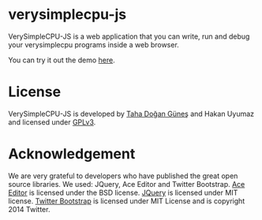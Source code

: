 verysimplecpu-js
================

VerySimpleCPU-JS is a web application that you can write, run and debug your verysimplecpu programs inside a web browser.

You can try it out the demo [here](http://tdgunes.org/verysimplecpu/).

License
=======

VerySimpleCPU-JS is developed by [Taha Doğan Güneş](http://tdgunes.org/) and Hakan Uyumaz and licensed under [GPLv3](https://www.gnu.org/copyleft/gpl.html). 


Acknowledgement
===============

We are very grateful to developers who have published the great open source libraries. We used: JQuery, Ace Editor and Twitter Bootstrap. [Ace Editor](http://ace.c9.io/#nav=about) is licensed under the BSD license. [JQuery](https://jquery.org/license/) is licensed under MIT license. [Twitter Bootstrap](http://getbootstrap.com/getting-started/#license-faqs) is licensed under MIT License and is copyright 2014 Twitter. 
